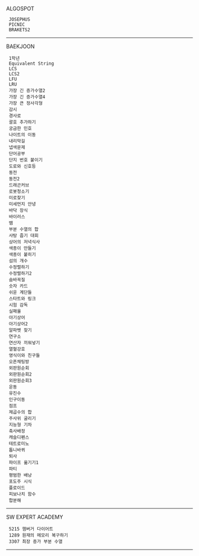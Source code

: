 ALGOSPOT

     JOSEPHUS
     PICNIC
     BRAKETS2

***

BAEKJOON
     
     1학년
     Equivalent String
     LCS
     LCS2
     LFU
     LRU
     가장 긴 증가수열2
     가장 긴 증가수열4
     가장 큰 정사각형
     감시
     경사로
     괄호 추가하기
     궁금한 민호
     나이트의 이동
     내리막길
     냅색문제
     단어공부
     단지 번호 붙이기
     도로와 신호등
     동전
     동전2
     드래곤커브
     로봇청소기
     미로찾기
     미세먼지 안녕
     바닥 장식
     바이러스
     뱀
     부분 수열의 합
     사탕 줍기 대회
     상어의 저녁식사
     색종이 만들기
     색종이 붙히기
     섬의 개수
     수정렬하기
     수정렬하기2
     숨바꼭질
     숫자 카드
     쉬운 계단들
     스타트와 링크
     시험 감독
     실패율
     아기상어
     아기상어2
     알파벳 찾기
     연구소
     연산자 끼워넣기
     열혈강호
     영식이와 친구들
     오픈채팅방
     외판원순회
     외판원순회2
     외판원순회3
     운동
     유진수
     인구이동
     점프
     제곱수의 합
     주사위 굴리기
     지능형 기차
     축사배정
     캐슬디펜스
     테트로미노
     톱니바퀴
     퇴사
     파이프 옮기기1
     파티
     평범한 배낭
     포도주 시식
     플로이드
     피보나치 함수
     합분해
***

SW EXPERT ACADEMY

     5215 햄버거 다이어트
     1289 원재의 메모리 복구하기
     3307 최장 증가 부분 수열
***
